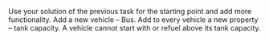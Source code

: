 Use your solution of the previous task for the starting point and add more functionality. Add a new vehicle – Bus. Add to every vehicle a new property – tank capacity. A vehicle cannot start with or refuel above its tank capacity.


